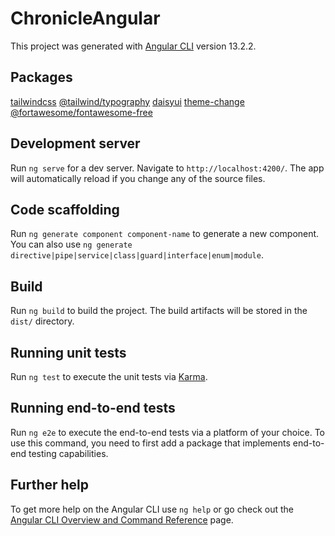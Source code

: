# ChronicleAngular

This project was generated with [Angular CLI](https://github.com/angular/angular-cli) version 13.2.2.

## Packages

[tailwindcss](https://tailwindcss.com)
[@tailwind/typography](https://tailwindcss.com/docs/typography-plugin#adapting-to-dark-mode)
[daisyui](https://daisyui.com)
[theme-change](https://github.com/saadeghi/theme-change)
[@fortawesome/fontawesome-free](https://fontawesome.com)

## Development server

Run `ng serve` for a dev server. Navigate to `http://localhost:4200/`. The app will automatically reload if you change any of the source files.

## Code scaffolding

Run `ng generate component component-name` to generate a new component. You can also use `ng generate directive|pipe|service|class|guard|interface|enum|module`.

## Build

Run `ng build` to build the project. The build artifacts will be stored in the `dist/` directory.

## Running unit tests

Run `ng test` to execute the unit tests via [Karma](https://karma-runner.github.io).

## Running end-to-end tests

Run `ng e2e` to execute the end-to-end tests via a platform of your choice. To use this command, you need to first add a package that implements end-to-end testing capabilities.

## Further help

To get more help on the Angular CLI use `ng help` or go check out the [Angular CLI Overview and Command Reference](https://angular.io/cli) page.
